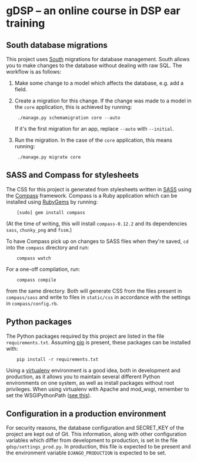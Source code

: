 # gDSP – an online course in DSP ear training

## South database migrations

This project uses [South](http://south.aeracode.org/) migrations for database
management. South allows you to make changes to the database without dealing
with raw SQL. The workflow is as follows:

1. Make some change to a model which affects the database, e.g. add a field.
2. Create a migration for this change. If the change was made to a model in the
   `core` application, this is achieved by running:

        ./manage.py schemamigration core --auto

   If it's the first migration for an app, replace `--auto` with `--initial`.
3. Run the migration. In the case of the `core` application, this means
   running:

        ./manage.py migrate core

## SASS and Compass for stylesheets

The CSS for this project is generated from stylesheets written in
[SASS](http://sass-lang.com/) using the [Compass](http://compass-style.org/)
framework. Compass is a Ruby application which can be installed using
[RubyGems](http://rubygems.org/) by running:

        [sudo] gem install compass

(At the time of writing, this will install `compass-0.12.2` and its dependencies
`sass`, `chunky_png` and `fssm`.)

To have Compass pick up on changes to SASS files when they're saved, `cd` into the
`compass` directory and run:

        compass watch

For a one-off compilation, run:

        compass compile

from the same directory. Both will generate CSS from the files present in
`compass/sass` and write to files in `static/css` in accordance with the
settings in `compass/config.rb`.

## Python packages

The Python packages required by this project are listed in the file
`requirements.txt`. Assuming [pip](http://www.pip-installer.org/) is present,
these packages can be installed with:

        pip install -r requirements.txt

Using a [virtualenv](http://www.virtualenv.org/) environment is a
good idea, both in development and production, as it allows you to
maintain several different Python environments on one system, as well
as install packages without root privileges. When using virtualenv
with Apache and mod\_wsgi, remember to set the WSGIPythonPath ([see
this](https://docs.djangoproject.com/en/dev/howto/deployment/wsgi/modwsgi/)).

## Configuration in a production environment

For security reasons, the database configuration and SECRET\_KEY of the
project are kept out of Git. This information, along with other configuration
variables which differ from development to production, is set in the file
`gdsp/settings_prod.py`. In production, this file is expected to be present and
the environment variable `DJANGO_PRODUCTION` is expected to be set.
